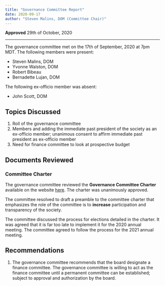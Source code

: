 ```yaml
---
title: "Governance Committee Report"
date: 2020-09-17
author: "Steven Malins, DOM (Committee Chair)"
---
```


**Approved** 29th of October, 2020

-----------------

The governance committee met on the 17th of September, 2020 at 7pm MDT. 
The following members were present:

* Steven Malins, DOM
* Yvonne Walston, DOM
* Robert Bibeau
* Bernadette Lujan, DOM

The following ex-officio member was absent: 

* John Scott, DOM

## Topics Discussed

1. Roll of the governance committee
2. Members and adding the immediate past president of the society as an ex-officio member; unanimous consent to affirm immediate past president as ex-officio member
3. Need for finance committee to look at prospective budget

## Documents Reviewed

### Committee Charter

The governance committee reviewed the **Governance Committee Charter** available on the website
[here](https://nmsaamgov.github.io/committees/governance/gov_charter.html). 
The charter was unanimously approved. 

The committee resolved to draft a preamble to the committee charter that emphasizes the role of the committee is to **increase** participation and transparency of the society. 

The committee discussed the process for elections detailed in the charter. 
It was agreed that it is far too late to implement it for the 2020 annual meeting. 
The committee agreed to follow the process for the 2021 annual meeting. 

## Recommendations

1. The governance committee recommends that the board designate a finance committee. The governance committee is willing to act as the finance committee until a permanent committee can be established; subject to approval and authorization by the board. 

